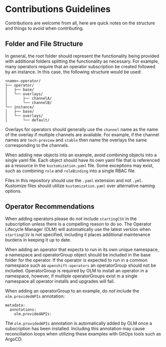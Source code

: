 # Contributions Guidelines

Contributions are welcome from all, here are quick notes on the structure and things to avoid when contributing.

## Folder and File Structure

In general, the root folder should represent the functionality being provided with additional folders splitting the functionality as necessary. For example, many operators require that an operator subscription be created followed by an instance. In this case, the following structure would be used:

```
<name>-operator/
├── operator/
│   ├── base/
│   └── overlays/
│       ├── channelA/
│       └── channelB/
└── instance/
│   ├── base/
│   └── overlays/
│       └── default/
```

Overlays for operators should generally use the `channel` name as the name of the overlay if multiple channels are available. For example, if the channel names are `tech-preview` and `stable` then name the overlays the same corresponding to the channels.

When adding new objects into an example, avoid combining objects into a single yaml file.  Each object should have its own yaml file that is referenced as a resource in the `kustomization.yaml` file.  Some exceptions may exist, such as combining `role` and `roleBinding` into a single RBAC file.

Files in this repository should use the `.yaml` extension and not `.yml`.  Kustomize files should utilize `kustomization.yaml` over alternative naming options.

## Operator Recommendations

When adding operators please do *not* include `startingCSV` in the subscription unless there is a compelling reason to do so. The Operator Lifecycle Manager (OLM) will automatically use the latest version when `startingCSV` is not specified, including it places additional maintenance burdens in keeping it up to date.

When adding an operator that expects to run in its own unique namespace, a namespace and operatorGroup object should be included in the base folder for the operator.  If the operator is expected to run in a common namespace such as `openshift-operators` an operatorGroup should not be included.  OperatorGroup is required by OLM to install an operator in a namespace, however, if multiple operatorGroups exist in a single namespace all operator installs and upgrades will fail.

When adding an operatorGroup to an example, do *not* include the `olm.providedAPIs` annotation:

```
metadata:
  annotations:
    olm.providedAPIs:
```

The `olm.providedAPIs` annotation is automatically added by OLM once a subscription has been installed.  Including this annotation may cause reconciliation loops when utilizing these examples with GitOps tools such as ArgoCD.
